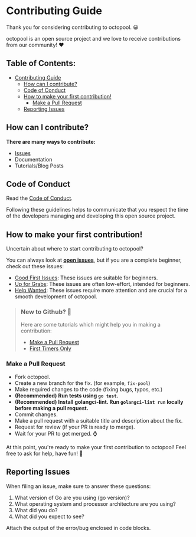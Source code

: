 # Contributing Guide

Thank you for considering contributing to octopool. 😀

octopool is an open source project and we love to receive contributions from our community! ❤

<h2>Table of Contents:</h2>

- [Contributing Guide](#contributing-guide)
  - [How can I contribute?](#how-can-i-contribute)
  - [Code of Conduct](#code-of-conduct)
  - [How to make your first contribution!](#how-to-make-your-first-contribution)
    - [Make a Pull Request](#make-a-pull-request)
  - [Reporting Issues](#reporting-issues)

## How can I contribute?

**There are many ways to contribute:**
- [Issues](https://github.com/burntcarrot/octopool/issues)
- Documentation
- Tutorials/Blog Posts

## Code of Conduct

Read the [Code of Conduct](https://github.com/burntcarrot/octopool/blob/main/CODE_OF_CONDUCT.md).

Following these guidelines helps to communicate that you respect the time of the developers managing and developing this open source project.

## How to make your first contribution!

Uncertain about where to start contributing to octopool?

You can always look at **[open issues](https://github.com/burntcarrot/octopool/issues?q=is%3Aissue+is%3Aopen+)**, but if you are a complete beginner, check out these issues:

- [Good First Issues](https://github.com/burntcarrot/octopool/issues?q=is%3Aissue+is%3Aopen+label%3A%22good+first+issue%22): These issues are suitable for beginners.
- [Up for Grabs](https://github.com/burntcarrot/octopool/issues?q=is%3Aissue+is%3Aopen+label%3A%22up+for+grabs%22): These issues are often low-effort, intended for beginners.
- [Help Wanted](https://github.com/burntcarrot/octopool/issues?q=is%3Aissue+is%3Aopen+label%3A%22help+wanted%22): These issues require more attention and are crucial for a smooth development of octopool.

> ### New to Github? 🤔
> Here are some tutorials which might help you in making a contribution:
> - [Make a Pull Request](http://makeapullrequest.com/)
> - [First Timers Only](http://www.firsttimersonly.com/)


### Make a Pull Request

- Fork octopool.
- Create a new branch for the fix. (for example, `fix-pool`)
- Make required changes to the code (fixing bugs, typos, etc.)
- **(Recommended) Run tests using `go test`.**
- **(Recommended) Install golangci-lint. Run `golangci-lint run` locally before making a pull request.**
- Commit changes.
- Make a pull request with a suitable title and description about the fix.
- Request for review (if your PR is ready to merge).
- Wait for your PR to get merged. ⌚

At this point, you're ready to make your first contribution to octopool! Feel free to ask for help, have fun! 🥳


## Reporting Issues

When filing an issue, make sure to answer these questions:

1. What version of Go are you using (go version)?
2. What operating system and processor architecture are you using?
3. What did you do?
4. What did you expect to see?

Attach the output of the error/bug enclosed in code blocks.
